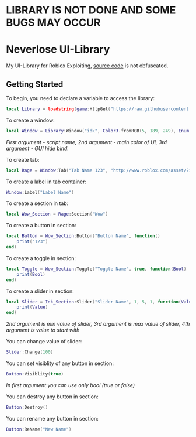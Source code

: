 # LIBRARY IS NOT DONE AND SOME BUGS MAY OCCUR


# Neverlose UI-Library

My UI-Library for Roblox Exploiting, [source code](Source.lua) is not obfuscated.

## Getting Started

To begin, you need to declare a variable to access the library:

```lua
local Library = loadstring(game:HttpGet("https://raw.githubusercontent.com/morgenzhtern/UI-Libs/main/Neverlose/Source.lua"))()
```

To create a window:

```lua
local Window = Library:Window("idk", Color3.fromRGB(5, 189, 249), Enum.KeyCode.LeftShift)
```
*First argument - script name, 2nd argument - main color of UI, 3rd argument - GUI hide bind.*

To create tab:

```lua
local Rage = Window:Tab("Tab Name 123", "http://www.roblox.com/asset/?id=13755099386")
```

To create a label in tab container:

```lua
Window:Label("Label Name")
```

To create a section in tab:

```lua
local Wow_Section = Rage:Section("Wow")
```

To create a button in section:

```lua
local Button = Wow_Section:Button("Button Name", function()
    print("123")
end)
```

To create a toggle in section:

```lua
local Toggle = Wow_Section:Toggle("Toggle Name", true, function(Bool)
    print(Bool)
end)
```

To create a slider in section:

```lua
local Slider = Idk_Section:Slider("Slider Name", 1, 5, 1, function(Value)
    print(Value)
end)
```
*2nd argument is min value of slider, 3rd argument is max value of slider, 4th argument is value to start with*

You can change value of slider:

```lua
Slider:Change(100)
```

You can set visiblity of any button in section:

```lua
Button:Visiblity(true)
```
*In first argument you can use only bool (true or false)*

You can destroy any button in section:

```lua
Button:Destroy()
```

You can rename any button in section:

```lua
Button:ReName("New Name")
```
